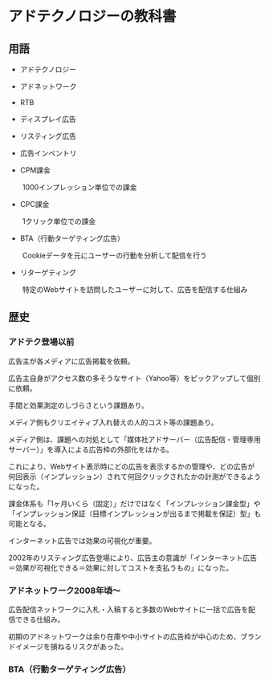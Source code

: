 # アドテクノロジーの教科書

## 用語

- アドテクノロジー

- アドネットワーク

- RTB

- ディスプレイ広告

- リスティング広告

- 広告インベントリ

- CPM課金

　　1000インプレッション単位での課金

- CPC課金

　　1クリック単位での課金
 
- BTA（行動ターゲティング広告）

　　Cookieデータを元にユーザーの行動を分析して配信を行う
  
 - リターゲティング
 
　　特定のWebサイトを訪問したユーザーに対して、広告を配信する仕組み


## 歴史

### アドテク登場以前

広告主が各メディアに広告掲載を依頼。

広告主自身がアクセス数の多そうなサイト（Yahoo等）をピックアップして個別に依頼。

手間と効果測定のしづらさという課題あり。

メディア側もクリエイティブ入れ替えの人的コスト等の課題あり。

メディア側は、課題への対処として「媒体社アドサーバー（広告配信・管理専用サーバー）」を導入による広告枠の外部化をはかる。

これにより、Webサイト表示時にどの広告を表示するかの管理や、どの広告が何回表示（インプレッション）されて何回クリックされたかの計測ができるようになった。

課金体系も「1ヶ月いくら（固定）」だけではなく「インプレッション課金型」や「インプレッション保証（目標インプレッションが出るまで掲載を保証）型」も可能となる。

インターネット広告では効果の可視化が重要。

2002年のリスティング広告登場により、広告主の意識が「インターネット広告＝効果が可視化できる＝効果に対してコストを支払うもの」になった。

### アドネットワーク2008年頃〜

広告配信ネットワークに入札・入稿すると多数のWebサイトに一括で広告を配信できる仕組み。

初期のアドネットワークは余り在庫や中小サイトの広告枠が中心のため、ブランドイメージを損ねるリスクがあった。

### BTA（行動ターゲティング広告）



